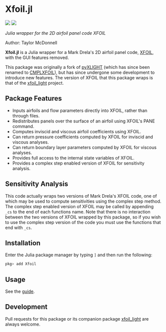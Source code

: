 # Xfoil.jl

[![](https://img.shields.io/badge/docs-stable-blue.svg)](https://flow.byu.edu/Xfoil.jl/stable)
![](https://github.com/byuflowlab/Xfoil.jl/workflows/Run%20tests/badge.svg)

*Julia wrapper for the 2D airfoil panel code XFOIL*

Author: Taylor McDonnell

**Xfoil.jl** is a Julia wrapper for a Mark Drela's 2D airfoil panel code, [XFOIL](https://web.mit.edu/drela/Public/web/xfoil/), with the GUI features removed.  

This package was originally a fork of [pyXLIGHT](https://github.com/mdolab/pyXLIGHT) (which has since been renamed to [CMPLXFOIL](https://github.com/mdolab/CMPLXFOIL)), but has since undergone some development to introduce new features.  The version of XFOIL that this package wraps is that of the [xfoil_light](https://github.com/byuflowlab/xfoil_light) project.

## Package Features

 - Inputs airfoils and flow parameters directly into XFOIL, rather than through files.
 - Redistributes panels over the surface of an airfoil using XFOIL's PANE command.
 - Computes inviscid and viscous airfoil coefficients using XFOIL.
 - Can return pressure coefficients computed by XFOIL for inviscid and viscous analyses. 
 - Can return boundary layer parameters computed by XFOIL for viscous analyses.
 - Provides full access to the internal state variables of XFOIL.
 - Provides a complex step enabled version of XFOIL for sensitivity analysis.

## Sensitivity Analysis

This code actually wraps two versions of Mark Drela's XFOIL code, one of which may be used to compute sensitivities using the complex step method.  The complex step enabled version of XFOIL may be called by appending `_cs` to the end of each functions name.  Note that there is no interaction between the two versions of XFOIL wrapped by this package, so if you wish to use the complex step version of the code you must use the functions that end with `_cs`.

## Installation

Enter the Julia package manager by typing `]` and then run the following:

```julia
pkg> add Xfoil
```

## Usage

See the [guide](https://flow.byu.edu/Xfoil.jl/dev/guide).

## Development

Pull requests for this package or its companion package [xfoil_light](https://github.com/byuflowlab/xfoil_light) are always welcome.
